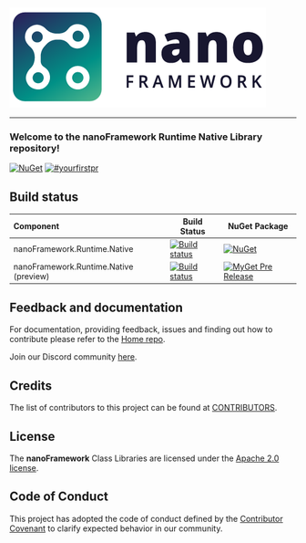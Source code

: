 ![nanoFramework logo](https://github.com/nanoframework/Home/blob/master/resources/logo/nanoFramework-repo-logo.png)

-----

### Welcome to the **nanoFramework** Runtime Native Library repository!

[![NuGet](https://img.shields.io/nuget/dt/nanoFramework.Runtime.Native.svg)]() [![#yourfirstpr](https://img.shields.io/badge/first--timers--only-friendly-blue.svg)](https://github.com/nanoframework/Home/blob/master/CONTRIBUTING.md)

## Build status

| Component | Build Status | NuGet Package |
|:-|---|---|
| nanoFramework.Runtime.Native |[![Build status](https://ci.appveyor.com/api/projects/status/1klaefyj6y9t2pep?svg=true)](https://ci.appveyor.com/project/nfbot/lib-nanoframework-runtime-native) | [![NuGet](https://img.shields.io/nuget/vpre/nanoFramework.Runtime.Native.svg)](https://www.nuget.org/packages/nanoFramework.Runtime.Native/)  |
| nanoFramework.Runtime.Native (preview) | [![Build status](https://ci.appveyor.com/api/projects/status/1klaefyj6y9t2pep/branch/develop?svg=true)](https://ci.appveyor.com/project/nfbot/lib-nanoframework-runtime-native/branch/develop) | [![MyGet Pre Release](https://img.shields.io/myget/nanoframework-dev/vpre/nanoFramework.Runtime.Native.svg)](https://www.myget.org/feed/nanoframework-dev/package/nuget/nanoFramework.Runtime.Native) |


## Feedback and documentation

For documentation, providing feedback, issues and finding out how to contribute please refer to the [Home repo](https://github.com/nanoframework/Home).

Join our Discord community [here](https://discord.gg/XYpqcYW).


## Credits

The list of contributors to this project can be found at [CONTRIBUTORS](https://github.com/nanoframework/Home/blob/master/CONTRIBUTORS.md).


## License

The **nanoFramework** Class Libraries are licensed under the [Apache 2.0 license](http://www.apache.org/licenses/LICENSE-2.0).


## Code of Conduct
This project has adopted the code of conduct defined by the [Contributor Covenant](http://contributor-covenant.org/)
to clarify expected behavior in our community.
